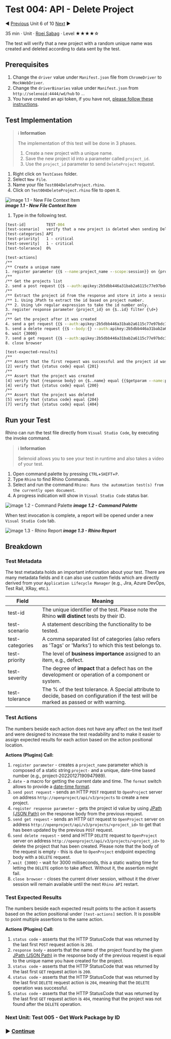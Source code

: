 # Test 004: API - Delete Project

:arrow_backward: [Previous](./06.Test003CreateProject.md) Unit 6 of 10 [Next](./08.Test005GetWorkPackageById.md) :arrow_forward:

35 min · Unit · [Roei Sabag](https://www.linkedin.com/in/roei-sabag-247aa18/) · Level ★★★★☆
  
The test will verify that a new project with a random unique name was created and deleted according to data sent by the test.  

## Prerequisites

1. Change the `driver` value under `Manifest.json` file from `ChromeDriver` to `MockWebDriver`.
2. Change the `driverBinaries` value under `Manifest.json` from `http://selenoid:4444/wd/hub` to `.`.
3. You have created an api token, if you have not, [please follow these instructions](./01.SetupOpenProjectApplication.md).

## Test Implementation

> :information_source: **Information**
>  
> The implementation of this test will be done in 3 phases.
>
> 1. Create a new project with a unique name.
> 2. Save the new project id into a parameter called `project_id`.
> 3. Use the `project_id` parameter to send `DeleteProject` request.  

1. Right click on `TestCases` folder.
2. Select `New File`.  
3. Name your file `Test004DeleteProject.rhino`.
4. Click on `Test004DeleteProject.rhino` file to open it.  

![image 1.1 - New File Context Item](./Images/m01u07_1.png)  
_**image 1.1 - New File Context Item**_  

1. Type in the following test.  

```cmd
[test-id]         TEST-004
[test-scenario]   verify that a new project is deleted when sending DeleteProject API request
[test-categories] API
[test-priority]   1 - critical
[test-severity]   1 - critical
[test-tolerance]  0%

[test-actions]
/**
/** Create a unique name
1. register parameter {{$ --name:project_name --scope:session}} on {project-{{$date --format:yyyyMMddhhmmssfff}}}
/**
/** Get the projects list
2. send a post request {{$ --auth:apikey:2b5dbb446a31bab2a6115c77e97bdc1050b7254ed5e55a11866bb206fe27b2c1 --body:{"name":"{{$getparam --name:project_name --scope:session}}"}}} on {http://openproject/api/v3/projects}
/**
/** Extract the project id from the response and store it into a session parameter named 'project_id'
/** 1. Using JPath to extract the id based on project number.
/** 2. Using \d+ regular expression to take the id number only.
3. register response parameter {project_id} on {$..id} filter {\d+}
/**
/** Get the project after it was created
4. send a get request {{$ --auth:apikey:2b5dbb446a31bab2a6115c77e97bdc1050b7254ed5e55a11866bb206fe27b2c1}} on {http://openproject/api/v3/projects/{{$getparam --name:project_id --scope:session}}}
5. send a delete request {{$ --body:{} --auth:apikey:2b5dbb446a31bab2a6115c77e97bdc1050b7254ed5e55a11866bb206fe27b2c1}} on {http://openproject/api/v3/projects/{{$getparam --name:project_id --scope:session}}}
6. wait {3000}
7. send a get request {{$ --auth:apikey:2b5dbb446a31bab2a6115c77e97bdc1050b7254ed5e55a11866bb206fe27b2c1}} on {http://openproject/api/v3/projects/{{$getparam --name:project_id --scope:session}}}
8. close browser

[test-expected-results]
/**
/** Assert that the first request was successful and the project id was saved.
[2] verify that {status code} equal {201}
/**
/** Assert that the project was created
[4] verify that {response body} on {$..name} equal {{$getparam --name:project_name --scope:session}}
[4] verify that {status code} equal {200}
/**
/** Assert that the project was deleted
[5] verify that {status code} equal {204}
[7] verify that {status code} equal {404}
```  

## Run your Test

Rhino can run the test file directly from `Visual Studio Code`, by executing the invoke command.  

> :information_source: **Information**
>  
> Selenoid allows you to see your test in runtime and also takes a video of your test.

1. Open command palette by pressing `CTRL`+`SHIFT`+`P`.
2. Type `Rhino` to find Rhino Commands.
3. Select and run the command `Rhino: Runs the automation test(s) from the currently open document`.
4. A progress indication will show in `Visual Studio Code` status bar.  

![image 1.2 - Command Palette](./Images/m01u07_2.png)
_**image 1.2 - Command Palette**_  

When test invocation is complete, a report will be opened under a new `Visual Studio Code` tab.  

![image 1.3 - Rhino Report](./Images/m01u07_3.png)
_**image 1.3 - Rhino Report**_

## Breakdown

### Test Metadata

The test metadata holds an important information about your test. There are many metadata fields and it can also use custom fields which are directly derived from your `Application Lifecycle Manager` (e.g., Jira, Azure DevOps, Test Rail, XRay, etc.).

| Field           | Meaning                                                                                                                                  |
|-----------------|------------------------------------------------------------------------------------------------------------------------------------------|
| test-id         | The unique identifier of the test. Please note the Rhino **will distinct** tests by their ID.                                            |
| test-scenario   | A statement describing the functionality to be tested.                                                                                   |
| test-categories | A comma separated list of categories (also refers as 'Tags' or 'Marks') to which this test belongs to.                                   |
| test-priority   | The level of **business importance** assigned to an item, e.g., defect.                                                                  |
| test-severity   | The degree of **impact** that a defect has on the development or operation of a component or system.                                     |
| test-tolerance  | The % of the test tolerance. A Special attribute to decide, based on configuration if the test will be marked as passed or with warning. |

### Test Actions

The numbers beside each action does not have any affect on the test itself and were designed to increase the test readability and to make it easier to assign expected results for each action based on the action positional location.  

**Actions (Plugins) Call:**  

1. `register parameter` - creates a `project_name` parameter which is composed of a static string `project-` and a unique, date-time based number (e.g., project-20220127190947989).
2. `date` - a macro for getting the current date and time. The `format` switch allows to provide a [date-time format](https://docs.microsoft.com/en-us/dotnet/standard/base-types/standard-date-and-time-format-strings).
3. `send post request` - sends an HTTP `POST` request to `OpenProject` server on address `http://openproject/api/v3/projects` to create a new project.
4. `register response parameter` - gets the project id value by using [JPath (JSON Path)](https://goessner.net/articles/JsonPath/) on the response body from the previous request.
5. `send get request` - sends an HTTP `GET` request to `OpenProject` server on address `http://openproject/api/v3/projects/<project_id>` to get that has been updated by the previous `POST` request.
6. `send delete request` - send and HTTP `DELETE` request to `OpenProject` server on address `http://openproject/api/v3/projects/<project_id>` to delete the project that has been created. Please note that the body of the request is empty - this is due to `OpenProject` endpoint expecting body with a `DELETE` request.
7. `wait {3000}` - wait for 3000 milliseconds, this a static waiting time for letting the `DELETE` option to take affect. Without it, the assertion might fail.
8. `close browser` - closes the current driver session, without it the driver session will remain available until the next `Rhino API` restart.  

### Test Expected Results

The numbers beside each expected result points to the action it asserts based on the action positional under `[test-actions]` section. It is possible to point multiple assertions to the same action.  

**Actions (Plugins) Call:**  

1. `status code` - asserts that the HTTP StatusCode that was returned by the last first `POST` request action is `201`.
2. `response body` - asserts that the name of the project found by the given [JPath (JSON Path)](https://goessner.net/articles/JsonPath/) in the response body of the previous request is equal to the unique name you have created for the project.
3. `status code` - asserts that the HTTP StatusCode that was returned by the last first `GET` request action is `200`.
4. `status code` - asserts that the HTTP StatusCode that was returned by the last first `DELETE` request action is `204`, meaning that the `DELETE` operation was successful.
5. `status code` - asserts that the HTTP StatusCode that was returned by the last first `GET` request action is `404`, meaning that the project was not found after the `DELETE` operation.

### Next Unit: Test 005 - Get Work Package by ID

### :arrow_forward: [Continue](./08.Test005GetWorkPackageById.md)
